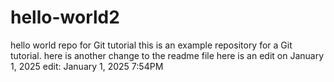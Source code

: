 # hello-world2
hello world repo for Git tutorial
this is an example repository for a Git tutorial.
here is another change to the readme file 
here is an edit on January 1, 2025
edit: January 1, 2025 7:54PM

